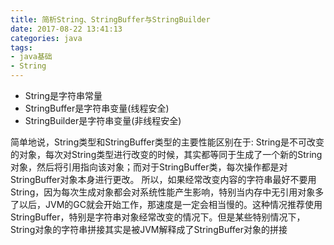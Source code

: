 ```yaml
---
title: 简析String、StringBuffer与StringBuilder
date: 2017-08-22 13:41:13
categories: java
tags:
- java基础
- String
---
```

- String是字符串常量
- StringBuffer是字符串变量(线程安全)
- StringBuilder是字符串变量(非线程安全)
  
简单地说，String类型和StringBuffer类型的主要性能区别在于: String是不可改变的对象，每次对String类型进行改变的时候，其实都等同于生成了一个新的String对象，然后将引用指向该对象；而对于StringBuffer类，每次操作都是对StringBuffer对象本身进行更改。
所以，如果经常改变内容的字符串最好不要用String，因为每次生成对象都会对系统性能产生影响，特别当内存中无引用对象多了以后，JVM的GC就会开始工作，那速度是一定会相当慢的。这种情况推荐使用StringBuffer，特别是字符串对象经常改变的情况下。但是某些特别情况下，String对象的字符串拼接其实是被JVM解释成了StringBuffer对象的拼接